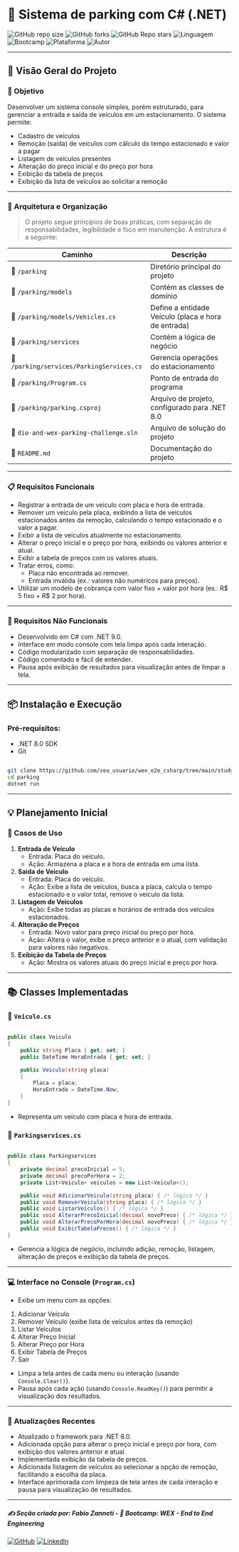# 🚗 Sistema de parking com C# (.NET)

![GitHub repo size](https://img.shields.io/github/repo-size/fzanneti/dio-and-wex-parking-challenge)
![GitHub forks](https://img.shields.io/github/forks/fzanneti/dio-and-wex-parking-challenge?style=social)
![GitHub Repo stars](https://img.shields.io/github/stars/fzanneti/dio-and-wex-parking-challenge?style=social)
![Linguagem](https://img.shields.io/badge/Linguagem-CSharp-blue)
![Bootcamp](https://img.shields.io/badge/WEX-End--to--End%20Engineering-blueviolet?logo=vercel&logoColor=white)
![Plataforma](https://img.shields.io/badge/Powered%20by-DIO.io-red?logo=data:image/svg+xml;base64,PHN2ZyBmaWxsPSIjZmZmIiB2aWV3Qm94PSIwIDAgMzIgMzIiIHhtbG5zPSJodHRwOi8vd3d3LnczLm9yZy8yMDAwL3N2ZyI+PHBhdGggZD0iTTYuNzEgMy4yNWMtMi44OCAxLjQxLTUuMDcgNC4yMy01LjA3IDcuNzYgMCAzLjU4IDIuMjggNi43IDUuMzMgOC4xNSAxLjgzLS42MiAyLjQtMi4yNiAyLjQtMy44MSAwLS4yMy0uMDItLjQ1LS4wNS0uNjZBLjQ0LjQ0IDAgMDExMC4xIDExYy4yNC0uNzUuMTEtMS41My0uMy0yLjIyQzguOTIgNy45NiA3LjMzIDcuNSA1Ljc0IDcuNjZhNS41NSA1LjU1IDAgM)
![Autor](https://img.shields.io/badge/Autor-fzanneti-blue?style=flat-square&logo=github)

---

## 📘 Visão Geral do Projeto

### 🎯 Objetivo

Desenvolver um sistema console simples, porém estruturado, para gerenciar a entrada e saída de veículos em um estacionamento. O sistema permite:

- Cadastro de veículos
- Remoção (saída) de veículos com cálculo do tempo estacionado e valor a pagar
- Listagem de veículos presentes
- Alteração do preço inicial e do preço por hora
- Exibição da tabela de preços
- Exibição da lista de veículos ao solicitar a remoção

---

### 🧱 Arquitetura e Organização

> O projeto segue princípios de boas práticas, com separação de responsabilidades, legibilidade e foco em manutenção. A estrutura é a seguinte:

| **Caminho**|**Descrição** |
|--------------------------------------|----------------------------------------------------|
| 📁 `/parking`|Diretório principal do projeto|
| 📂 `/parking/models`|Contém as classes de domínio|
| 📄 `/parking/models/Vehicles.cs`|Define a entidade Veículo (placa e hora de entrada)|
| 📂 `/parking/services`|Contém a lógica de negócio|
| 📄 `/parking/services/ParkingServices.cs`|Gerencia operações do estacionamento|
| 📄 `/parking/Program.cs`|Ponto de entrada do programa|
| 📄 `/parking/parking.csproj`|Arquivo de projeto, configurado para .NET 8.0 |
| 📄 `dio-and-wex-parking-challenge.sln`|Arquivo de solução do projeto|
| 📄 `README.md`|Documentação do projeto|

---

### 📋 Requisitos Funcionais

- Registrar a entrada de um veículo com placa e hora de entrada.
- Remover um veículo pela placa, exibindo a lista de veículos estacionados antes da remoção, calculando o tempo estacionado e o valor a pagar.
- Exibir a lista de veículos atualmente no estacionamento.
- Alterar o preço inicial e o preço por hora, exibindo os valores anterior e atual.
- Exibir a tabela de preços com os valores atuais.
- Tratar erros, como:
  - Placa não encontrada ao remover.
  - Entrada inválida (ex.: valores não numéricos para preços).
- Utilizar um modelo de cobrança com valor fixo + valor por hora (ex.: R$ 5 fixo + R$ 2 por hora).

---

### 🧪 Requisitos Não Funcionais

- Desenvolvido em C# com .NET 9.0.
- Interface em modo console com tela limpa após cada interação.
- Código modularizado com separação de responsabilidades.
- Código comentado e fácil de entender.
- Pausa após exibição de resultados para visualização antes de limpar a tela.

---

## 📦 Instalação e Execução

### Pré-requisitos:

- .NET 8.0 SDK
- Git

```bash

git clone https://github.com/seu_usuario/wex_e2e_csharp/tree/main/study_project/parking
cd parking
dotnet run

```

---

## 💡 Planejamento Inicial

### 💭 Casos de Uso

1. **Entrada de Veículo**
   - Entrada: Placa do veículo.
   - Ação: Armazena a placa e a hora de entrada em uma lista.
2. **Saída de Veículo**
   - Entrada: Placa do veículo.
   - Ação: Exibe a lista de veículos, busca a placa, calcula o tempo estacionado e o valor total, remove o veículo da lista.
3. **Listagem de Veículos**
   - Ação: Exibe todas as placas e horários de entrada dos veículos estacionados.
4. **Alteração de Preços**
   - Entrada: Novo valor para preço inicial ou preço por hora.
   - Ação: Altera o valor, exibe o preço anterior e o atual, com validação para valores não negativos.
5. **Exibição da Tabela de Preços**
   - Ação: Mostra os valores atuais do preço inicial e preço por hora.

---

## 📚 Classes Implementadas

### 🔹 `Veiculo.cs`
   
```csharp

public class Veiculo
{
    public string Placa { get; set; }
    public DateTime HoraEntrada { get; set; }

    public Veiculo(string placa)
    {
        Placa = placa;
        HoraEntrada = DateTime.Now;
    }
}

```
- Representa um veículo com placa e hora de entrada.

### 🔹 `Parkingservices.cs`
   
```csharp

public class Parkingservices
{
    private decimal precoInicial = 5;
    private decimal precoPorHora = 2;
    private List<Veiculo> veiculos = new List<Veiculo>();

    public void AdicionarVeiculo(string placa) { /* lógica */ }
    public void RemoverVeiculo(string placa) { /* lógica */ }
    public void ListarVeiculos() { /* lógica */ }
    public void AlterarPrecoInicial(decimal novoPreco) { /* lógica */ }
    public void AlterarPrecoPorHora(decimal novoPreco) { /* lógica */ }
    public void ExibirTabelaPrecos() { /* lógica */ }
}

```
- Gerencia a lógica de negócio, incluindo adição, remoção, listagem, alteração de preços e exibição da tabela de preços.

---

### 💻 Interface no Console (`Program.cs`)
   
- Exibe um menu com as opções:
1. Adicionar Veículo
2. Remover Veículo (exibe lista de veículos antes da remoção)
3. Listar Veículos
4. Alterar Preço Inicial
5. Alterar Preço por Hora
6. Exibir Tabela de Preços
7. Sair
   
- Limpa a tela antes de cada menu ou interação (usando `Console.Clear()`).
- Pausa após cada ação (usando `Console.ReadKey()`) para permitir a visualização dos resultados.

---

### 🚀 Atualizações Recentes

- Atualizado o framework para .NET 8.0.
- Adicionada opção para alterar o preço inicial e preço por hora, com exibição dos valores anterior e atual.
- Implementada exibição da tabela de preços.
- Adicionada listagem de veículos ao selecionar a opção de remoção, facilitando a escolha da placa.
- Interface aprimorada com limpeza de tela antes de cada interação e pausa para visualização de resultados.

---

##### ✍️ Seção criada por: *Fabio Zanneti* - 🎯 Bootcamp: **WEX - End to End Engineering**
[![GitHub](https://img.shields.io/badge/GitHub-fzanneti-181717?style=flat&logo=github)](https://github.com/fzanneti)
[![LinkedIn](https://img.shields.io/badge/LinkedIn-fzanneti-0A66C2?style=flat&logo=linkedin&logoColor=white)](https://linkedin.com/in/fzanneti)
